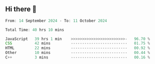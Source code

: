 ## Hi there 👋
<!--START_SECTION:Muni-->

```Javascript
From: 14 September 2024 - To: 11 October 2024

Total Time: 40 hrs 10 mins

JavaScript   39 hrs 1 min    >>>>>>>>>>>>>>>>>>>>>>>>-   96.70 %
CSS          42 mins         -------------------------   01.75 %
HTML         22 mins         -------------------------   00.92 %
Other        10 mins         -------------------------   00.44 %
C++          3 mins          -------------------------   00.16 %
```

<!--END_SECTION:Muni-->
